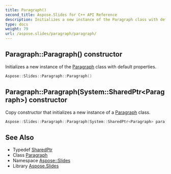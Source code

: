```yaml
---
title: Paragraph()
second_title: Aspose.Slides for C++ API Reference
description: Initializes a new instance of the Paragraph class with default properties.
type: docs
weight: 79
url: /aspose.slides/paragraph/paragraph/
---
```

## Paragraph::Paragraph() constructor


Initializes a new instance of the [Paragraph](../) class with default properties.

```cpp
Aspose::Slides::Paragraph::Paragraph()
```

## Paragraph::Paragraph(System::SharedPtr\<Paragraph\>) constructor


Copy constructor that initializes a new instance of a [Paragraph](../) class.

```cpp
Aspose::Slides::Paragraph::Paragraph(System::SharedPtr<Paragraph> para)
```

## See Also

* Typedef [SharedPtr](../../../system/sharedptr/)
* Class [Paragraph](../)
* Namespace [Aspose::Slides](../../)
* Library [Aspose.Slides](../../../)